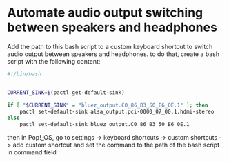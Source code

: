 
# Automate audio output switching between speakers and headphones

Add the path to this bash script to a custom keyboard shortcut to switch audio output between speakers and headphones.
to do that, create a bash script with the following content:

```bash
#!/bin/bash


CURRENT_SINK=$(pactl get-default-sink)

if [ "$CURRENT_SINK" = "bluez_output.C0_86_B3_50_E6_0E.1" ]; then
    pactl set-default-sink alsa_output.pci-0000_07_00.1.hdmi-stereo
else
    pactl set-default-sink bluez_output.C0_86_B3_50_E6_0E.1
```
then in Pop!_OS, go to settings -> keyboard shortcuts -> custom shortcuts -> add custom shortcut
and set the command to the path of the bash script in command field

